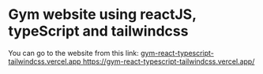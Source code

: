 # Gym website using reactJS, typeScript and tailwindcss

You can go to the website from this link:
[gym-react-typescript-tailwindcss.vercel.app
](https://gym-react-typescript-tailwindcss.vercel.app/)https://gym-react-typescript-tailwindcss.vercel.app/

